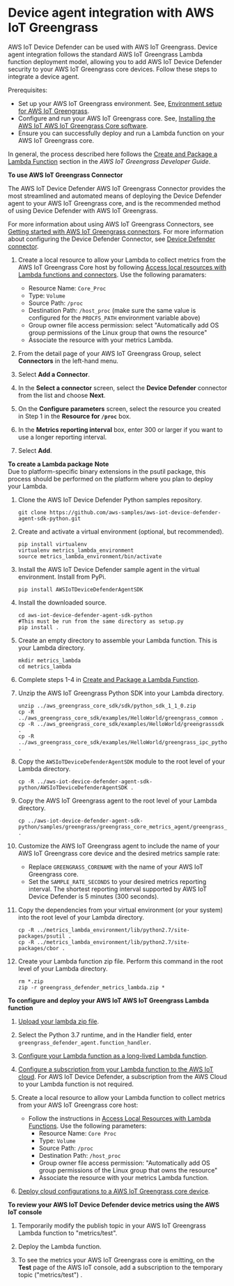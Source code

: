 # Device agent integration with AWS IoT Greengrass<a name="device-defender-DetectMetricsGreengrassIntegration"></a>

AWS IoT Device Defender can be used with AWS IoT Greengrass\. Device agent integration follows the standard AWS IoT Greengrass Lambda function deployment model, allowing you to add AWS IoT Device Defender security to your AWS IoT Greengrass core devices\. Follow these steps to integrate a device agent\.

Prerequisites:
+ Set up your AWS IoT Greengrass environment\. See, [Environment setup for AWS IoT Greengrass](https://docs.aws.amazon.com/greengrass/latest/developerguide/module1.html)\.
+ Configure and run your AWS IoT Greengrass core\. See, [Installing the AWS IoT AWS IoT Greengrass Core software](https://docs.aws.amazon.com/greengrass/latest/developerguide/module2.html)\. 
+ Ensure you can successfully deploy and run a Lambda function on your AWS IoT Greengrass core\.

In general, the process described here follows the [Create and Package a Lambda Function](https://docs.aws.amazon.com/greengrass/latest/developerguide/create-lambda.html) section in the *AWS IoT Greengrass Developer Guide*\.

**To use AWS IoT Greengrass Connector**

The AWS IoT Device Defender AWS IoT Greengrass Connector provides the most streamlined and automated means of deploying the Device Defender agent to your AWS IoT Greengrass core, and is the recommended method of using Device Defender with AWS IoT Greengrass\.

For more information about using AWS IoT Greengrass Connectors, see [Getting started with AWS IoT Greengrass connectors](https://docs.aws.amazon.com/greengrass/latest/developerguide/connectors-console.html)\. For more information about configuring the Device Defender Connector, see [ Device Defender connector](https://docs.aws.amazon.com/greengrass/latest/developerguide/device-defender-connector.html)\.

1. Create a local resource to allow your Lambda to collect metrics from the AWS IoT Greengrass Core host by following [Access local resources with Lambda functions and connectors](https://docs.aws.amazon.com/greengrass/latest/developerguide/access-local-resources.html)\. Use the following paramaters:
   + Resource Name: `Core_Proc`
   + Type: `Volume`
   + Source Path: `/proc`
   + Destination Path: `/host_proc` \(make sure the same value is configured for the `PROCFS_PATH` environment variable above\)
   + Group owner file access permission: select "Automatically add OS group permissions of the Linux group that owns the resource"
   + Associate the resource with your metrics Lambda\.

1. From the detail page of your AWS IoT Greengrass Group, select **Connectors** in the left\-hand menu\.

1. Select **Add a Connector**\.

1. In the **Select a connector** screen, select the **Device Defender** connector from the list and choose **Next**\.

1. On the **Configure parameters** screen, select the resource you created in Step 1 in the **Resource for `/proc`** box\.

1. In the **Metrics reporting interval** box, enter 300 or larger if you want to use a longer reporting interval\.

1. Select **Add**\.

**To create a Lambda package**
**Note**  
Due to platform\-specific binary extensions in the psutil package, this process should be performed on the platform where you plan to deploy your Lambda\.

1. Clone the AWS IoT Device Defender Python samples repository\.

   ```
   git clone https://github.com/aws-samples/aws-iot-device-defender-agent-sdk-python.git
   ```

1. Create and activate a virtual environment \(optional, but recommended\)\.

   ```
   pip install virtualenv
   virtualenv metrics_lambda_environment
   source metrics_lambda_environment/bin/activate
   ```

1. Install the AWS IoT Device Defender sample agent in the virtual environment\. Install from PyPi\.

   ```
   pip install AWSIoTDeviceDefenderAgentSDK
   ```

1. Install the downloaded source\.

   ```
   cd aws-iot-device-defender-agent-sdk-python
   #This must be run from the same directory as setup.py
   pip install .
   ```

1. Create an empty directory to assemble your Lambda function\. This is your Lambda directory\.

   ```
   mkdir metrics_lambda
   cd metrics_lambda
   ```

1. Complete steps 1\-4 in [Create and Package a Lambda Function](https://docs.aws.amazon.com/greengrass/latest/developerguide/create-lambda.html)\.

1. Unzip the AWS IoT Greengrass Python SDK into your Lambda directory\. 

   ```
   unzip ../aws_greengrass_core_sdk/sdk/python_sdk_1_1_0.zip
   cp -R ../aws_greengrass_core_sdk/examples/HelloWorld/greengrass_common .
   cp -R ../aws_greengrass_core_sdk/examples/HelloWorld/greengrasssdk .
   cp -R ../aws_greengrass_core_sdk/examples/HelloWorld/greengrass_ipc_python_sdk .
   ```

1. Copy the `AWSIoTDeviceDefenderAgentSDK` module to the root level of your Lambda directory\.

   ```
   cp -R ../aws-iot-device-defender-agent-sdk-python/AWSIoTDeviceDefenderAgentSDK . 
   ```

1. Copy the AWS IoT Greengrass agent to the root level of your Lambda directory\. 

   ```
   cp ../aws-iot-device-defender-agent-sdk-python/samples/greengrass/greengrass_core_metrics_agent/greengrass_defender_agent.py . 
   ```

1. Customize the AWS IoT Greengrass agent to include the name of your AWS IoT Greengrass core device and the desired metrics sample rate:
   + Replace `GREENGRASS_CORENAME` with the name of your AWS IoT Greengrass core\.
   + Set the `SAMPLE_RATE_SECONDS` to your desired metrics reporting interval\. The shortest reporting interval supported by AWS IoT Device Defender is 5 minutes \(300 seconds\)\.

1. Copy the dependencies from your virtual environment \(or your system\) into the root level of your Lambda directory\. 

   ```
   cp -R ../metrics_lambda_environment/lib/python2.7/site-packages/psutil .
   cp -R ../metrics_lambda_environment/lib/python2.7/site-packages/cbor .
   ```

1. Create your Lambda function zip file\. Perform this command in the root level of your Lambda directory\.

   ```
   rm *.zip
   zip -r greengrass_defender_metrics_lambda.zip *
   ```

**To configure and deploy your AWS IoT AWS IoT Greengrass Lambda function**

1. [Upload your lambda zip file](https://docs.aws.amazon.com/greengrass/latest/developerguide/package.html)\. 

1. Select the Python 3\.7 runtime, and in the Handler field, enter `greengrass_defender_agent.function_handler`\.

1. [Configure your Lambda function as a long\-lived Lambda function](https://docs.aws.amazon.com/greengrass/latest/developerguide/long-lived.html)\.

1. [Configure a subscription from your Lambda function to the AWS IoT cloud](https://docs.aws.amazon.com/greengrass/latest/developerguide/config-subs.html)\. For AWS IoT Device Defender, a subscription from the AWS Cloud to your Lambda function is not required\.

1. Create a local resource to allow your Lambda function to collect metrics from your AWS IoT Greengrass core host: 
   + Follow the instructions in [Access Local Resources with Lambda Functions](https://docs.aws.amazon.com/greengrass/latest/developerguide/access-local-resources.html)\. Use the following parameters:
     + Resource Name: `Core Proc`
     + Type: `Volume`
     + Source Path: `/proc`
     + Destination Path: `/host_proc`
     + Group owner file access permission: "Automatically add OS group permissions of the Linux group that owns the resource"
     + Associate the resource with your metrics Lambda function\.

1. [Deploy cloud configurations to a AWS IoT Greengrass core device](https://docs.aws.amazon.com/greengrass/latest/developerguide/configs-core.html)\.

**To review your AWS IoT Device Defender device metrics using the AWS IoT console**

1. Temporarily modify the publish topic in your AWS IoT Greengrass Lambda function to "metrics/test"\. 

1. Deploy the Lambda function\. 

1. To see the metrics your AWS IoT Greengrass core is emitting, on the **Test** page of the AWS IoT console, add a subscription to the temporary topic \("metrics/test"\) \. 
